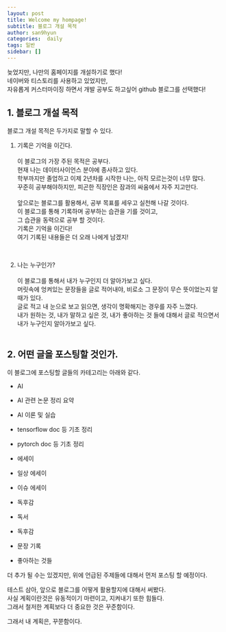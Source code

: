 ```yaml
---
layout: post
title: Welcome my hompage!
subtitle: 블로그 개설 목적
author: san9hyun
categories:  daily 
tags: 일반
sidebar: []
---
```



늦었지만, 나만의 홈페이지를 개설하기로 했다! <br>
네이버와 티스토리를 사용하고 있었지만,<br>
자유롭게 커스터마이징 하면서 개발 공부도 하고싶어 github 블로그를 선택했다! <br>

## 1. 블로그 개설 목적
블로그 개설 목적은 두가지로 말할 수 있다. <br>


1. 기록은 기억을 이긴다. <br>
   <br>
   이 블로그의 가장 주된 목적은 공부다. <br>
   현재 나는 데이터사이언스 분야에 종사하고 있다.<br>
   학부까지만 졸업하고 이제 2년차를 시작한 나는, 아직 모르는것이 너무 많다. <br>
   꾸준히 공부해야하지만, 피곤한 직장인은 잠과의 싸움에서 자주 지고만다.<br>
   <br>
   앞으로는 블로그를 활용해서, 공부 목표를 세우고 실천해 나갈 것이다.<br>
   이 블로그를 통해 기록하며 공부하는 습관을 기를 것이고,<br>
   그 습관을 동력으로 공부 할 것이다.<br>
   기록은 기억을 이긴다! <br>
   여기 기록된 내용들은 더 오래 나에게 남겠지!

<br>

2. 나는 누구인가? <br>
   <br>
   이 블로그를 통해서 내가 누구인지 더 알아가보고 싶다.<br>
   머릿속에 엉켜있는 문장들을 글로 적어내야, 비로소 그 문장이 무슨 뜻이었는지 알 때가 있다.<br>
   글로 적고 내 눈으로 보고 읽으면, 생각이 명확해지는 경우를 자주 느꼈다.<br>
   내가 원하는 것, 내가 말하고 싶은 것, 내가 좋아하는 것 들에 대해서 글로 적으면서<br>
   내가 누구인지 알아가보고 싶다.<br>
   <br>



## 2. 어떤 글을 포스팅할 것인가.

이 블로그에 포스팅할 글들의 카테고리는 아래와 같다.

- AI
- AI 관련 논문 정리 요약
- AI 이론 및 실습
- tensorflow doc 등 기초 정리
- pytorch doc 등 기초 정리



- 에세이
- 일상 에세이
- 이슈 에세이
- 독후감


- 독서
- 독후감
- 문장 기록


- 좋아하는 것들

더 추가 될 수는 있겠지만, 위에 언급된 주제들에 대해서 먼저 포스팅 할 예정이다. <br>


테스트 삼아, 앞으로 블로그를 어떻게 활용할지에 대해서 써봤다.<br>
사실 계획이란것은 유동적이기 마련이고, 지켜내기 또한 힘들다.<br>
그래서 철저한 계획보다 더 중요한 것은 꾸준함이다.<br>

그래서 내 계획은, 꾸쭌함이다.




<!--<h2>About</h2>-->

<!--<p>-->
<!--:art:&nbsp;Yet another theme for elegant writers with modern flat style-->
<!--and beautiful night mode.-->
<!--</p>-->

<!--<p>-->
<!--Hey, nice to meet you, you found this Jekyll theme. Here the yet another-->
<!--theme is a modern theme, and it's quite clear, clean and neat for writers-->
<!--and posts.-->
<!--</p>-->
